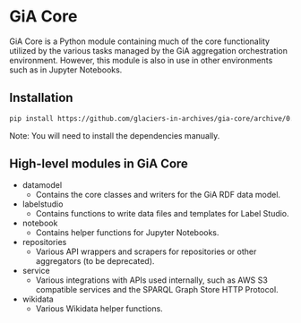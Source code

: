 # GiA Core

GiA Core is a Python module containing much of the core functionality utilized by the various tasks managed by the GiA aggregation orchestration environment. However, this module is also in use in other environments such as in Jupyter Notebooks.

## Installation

```bash
pip install https://github.com/glaciers-in-archives/gia-core/archive/0.1.0.tar.gz
```

Note: You will need to install the dependencies manually.

## High-level modules in GiA Core

* datamodel
     - Contains the core classes and writers for the GiA RDF data model.
* labelstudio
     - Contains functions to write data files and templates for Label Studio.
* notebook
     - Contains helper functions for Jupyter Notebooks.
* repositories
     - Various API wrappers and scrapers for repositories or other aggregators (to be deprecated).
* service
     - Various integrations with APIs used internally, such as AWS S3 compatible services and the SPARQL Graph Store HTTP Protocol.
* wikidata
     - Various Wikidata helper functions.
